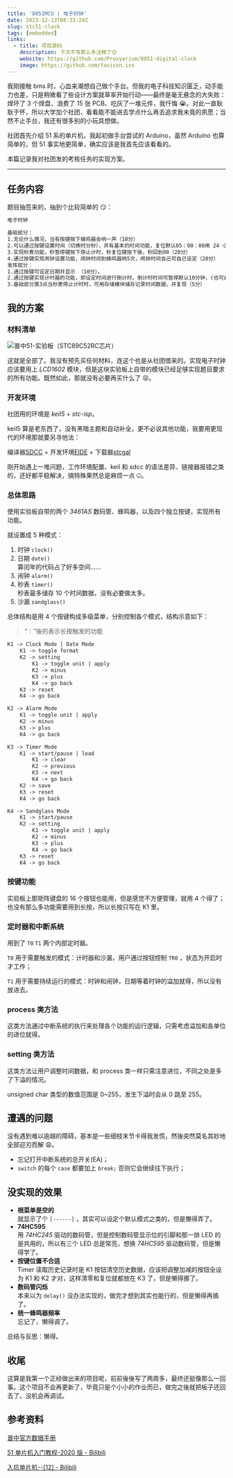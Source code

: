 ```yaml
---
title: '8051MCU | 电子时钟'
date: 2023-12-13T08:33:24Z
slug: stc51-clock
tags: [embedded]
links:
  - title: 项目源码
    description: 下次不写那么多注释了😌
    website: https://github.com/Proxyerium/8051-digital-clock
    image: https://github.com/favicon.ico
---
```


我刚接触 bms 时，心血来潮想自己做个手台。但我的电子科技知识匮乏，动手能力也差，只是稍微看了些设计方案就草率开始行动——最终是毫无悬念的大失败：焊坏了 3 个焊盘、浪费了 15 张 PCB、吃灰了一堆元件，我忏悔 😭。对此一直耿耿于怀，所以大学加个社团，看看能不能进去学点什么再去追求我未竟的夙愿；当然不止手台，我还有很多别的小玩具想做。

社团首先介绍 51 系的单片机，我起初做手台尝试的 Arduino，虽然 Arduino 也算简单的，但 51 事实地更简单，确实应该是我首先应该看看的。

本篇记录我对社团发的考核任务的实现方案。

---

## 任务内容

题目抽签来的，抽到个比较简单的 😏：

```txt
电子时钟

基础部分：
1.无论什么情况，当有按键按下蜂鸣器会响一声（10分）
2.可以通过按键设置时间（切换时分秒），并有基本的时间功能，复位默认05：00：00用 24 小时制（20分）。
3.实现秒表功能，秒暂停键按下停止计时，秒复位键按下後，秒回到00（20分）
4.通过按键实现闹钟设置功能，闹钟时间到蜂鸣器响5次，闹钟时间自己可自己设定（20分）
发挥部分：
1.通过按键可设定日期并显示 （10分）。
2.通过按键实现计时器的功能，即设定时间进行倒计时，倒计时时间可暂停默认10分钟，(也可自己设定)，倒计时结束蜂鸣器响3下或者LED闪烁3次（15分）
3.基础部分第3点当秒表停止计时时，可用存储模块储存记录时间数据，并复现（5分）
```

## 我的方案

### 材料清单

![普中51-实验板（STC89C52RC芯片）](mcu.webp)

这就是全部了。我没有预先买任何材料，连这个也是从社团借来的。实现电子时钟应该要用上 _LCD1602_ 模块，但是这块实验板上自带的模块已经足够实现题目要求的所有功能。既然如此，那就没有必要再买什么了 😝。

### 开发环境

社团用的环境是 _keil5_ + _stc-isp_。

keil5 算是老东西了，没有黑暗主题和自动补全，更不必说其他功能，我要用更现代的环境那就要另寻他法：

编译器[SDCC](https://sdcc.sourceforge.net) + 开发环境[EIDE](https://github.com/github0null/eide) + 下载器[stcgal](https://github.com/grigorig/stcgal)

刚开始遇上一堆问题，工作环境配置、keil 和 sdcc 的语法差异、链接器报错之类的，还好都平稳解决，搞特殊果然总是麻烦一点 🤐。

### 总体思路

使用实验板自带的两个 _3461AS_ 数码管、蜂鸣器，以及四个独立按键，实现所有功能。

就设置成 5 种模式：

1. 时钟 `clock()`
2. 日期 `date()` \
   算闰年的代码占了好多空间……
3. 闹钟 `alarm()`
4. 秒表 `timer()` \
   秒表最多储存 10 个时间数据，没有必要做太多。
5. 沙漏 `sandglass()`

总体结构是用 4 个按键构成多级菜单，分别控制各个模式，结构示意如下：

> “｜”後的表示长按触发的功能

```txt
K1 -> Clock Mode | Date Mode
    K1 -> toggle format
    K2 -> setting
        K1 -> toggle unit | apply
        K2 -> minus
        K3 -> plus
        K4 -> go back
    K3 -> reset
    K4 -> go back

K2 -> Alarm Mode
    K1 -> toggle unit | apply
    K2 -> minus
    K3 -> plus
    K4 -> go back

K3 -> Timer Mode
    K1 -> start/pause | load
        K1 -> clear
        K2 -> previous
        K3 -> next
        K4 -> go back
    K2 -> save
    K3 -> reset
    K4 -> go back

K4 -> Sandglass Mode
    K1 -> start/pause
    K2 -> setting
        K1 -> toggle unit | apply
        K2 -> minus
        K3 -> plus
        K4 -> go back
    K3 -> reset
    K4 -> go back
```

### 按键功能

实验板上那矩阵键盘的 16 个按钮也能用，但是感觉不方便管理，就用 4 个得了；也没有那么多功能需要用到长按，所以长按只写在 K1 里。

### 定时器和中断系统

用到了 `T0` `T1` 两个内部定时器。

`T0` 用于需要触发的模式：计时器和沙漏，用户通过按钮控制 `TR0` ，状态为开启时才工作；

`T1` 用于需要持续运行的模式：时钟和闹钟，日期等着时钟的溢加就得，所以没有放进去。

### process 类方法

这类方法通过中断系统的执行来处理各个功能的运行逻辑，只需考虑溢加和各单位的进位就得。

### setting 类方法

这类方法让用户调整时间数据，和 process 类一样只需注意进位，不同之处是多了下溢的情况。

unsigned char 类型的数值范围是 0~255，发生下溢时会从 0 跳至 255。

## 遭遇的问题

没有遇到难以逾越的障碍，基本是一些细枝末节卡得我发慌，然後突然莫名其妙地全部迎刃而解 😩。

- 忘记打开中断系统的总开关(EA)；
- `switch` 的每个 `case` 都要加上 `break;` 否则它会继续往下执行；

## 没实现的效果

- **根菜单是空的** \
   就显示了个 `[------]` ，其实可以设定个默认模式之类的，但是懒得弄了。
- **74HC595** \
   用 _74HC245_ 驱动的数码管，但是控制数码管显示位的引脚和那一排 LED 的是共用的，所以有三个 LED 总是常亮，想换 _74HC595_ 驱动数码管，但是懒得学了。
- **按键位置不合适** \
   Timer 读取历史记录时是 K1 按钮清空历史数据，应该把调整加减的按钮全设为 K1 和 K2 才对，这样清零和复位就都放在 K3 了，但是懒得挪了。
- **数码管闪烁** \
   本来以为 `delay()` 没办法实现的，做完才想到其实也能行的，但是懒得再搞了。
- **统一蜂鸣器频率** \
   忘记了，懒得调了。

总结与反思：懒得。

## 收尾

这算是我第一个正经做出来的项目呢，前前後後写了两周多，最终还挺像那么一回事。这个项目不会再更新了，毕竟只是个小小的作业而已，做完之後就把板子还回去了，没机会再调试。

## 参考资料

[普中官方数据手册](https://www.stcmicro.com/datasheet/STC89C51RC-cn.pdf)

[51 单片机入门教程-2020 版 - Bilibili](https://www.bilibili.com/video/BV1Mb411e7re)

[入坑单片机--[12] - Bilibili](https://www.bilibili.com/video/BV1YV4y1K72Q)
